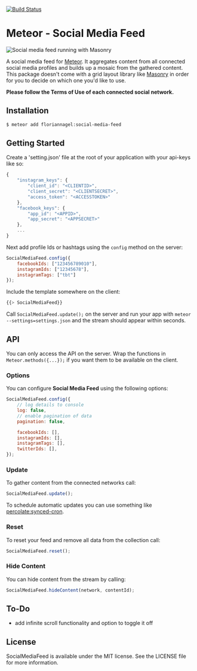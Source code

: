 [![Build Status](https://travis-ci.org/nagelflorian/meteor-social-media-feed.svg)](https://travis-ci.org/nagelflorian/meteor-social-media-feed)
# Meteor - Social Media Feed

![Social media feed running with Masonry](https://cloud.githubusercontent.com/assets/7649376/8296111/afbc67d0-194c-11e5-8685-5d4ea9e0ebf2.png)

A social media feed for [Meteor](http://meteor.com). It aggregates content from all connected social media profiles and builds up a mosaic from the gathered content. This package doesn't come with a grid layout library like [Masonry](http://masonry.desandro.com) in order for you to decide on which one you'd like to use.

**Please follow the Terms of Use of each connected social network.**

## Installation

``` sh
$ meteor add floriannagel:social-media-feed
```

## Getting Started

Create a 'setting.json' file at the root of your application with your api-keys like so:

```js
{
	"instagram_keys": {
		"client_id": "<CLIENTID>",
		"client_secret": "<CLIENTSECRET>",
		"access_token": "<ACCESSTOKEN>"
	},
	"facebook_keys": {
		"app_id": "<APPID>",
		"app_secret": "<APPSECRET>"
	},
	...
}
```

Next add profile Ids or hashtags using the `config` method on the server:

```js
SocialMediaFeed.config({
	facebookIds: ["123456789010"],
	instagramIds: ["12345678"],
	instagramTags: ["tbt"]
});
```

Include the template somewhere on the client:

```js
{{> SocialMediaFeed}}
```

Call `SocialMediaFeed.update();` on the server and run your app with `meteor --settings=settings.json` and the stream should appear within seconds.

## API

You can only access the API on the server. Wrap the functions in `Meteor.methods({...});` if you want them to be available on the client.

### Options

You can configure **Social Media Feed** using the following options:

```js
SocialMediaFeed.config({
	// log details to console
	log: false,
	// enable pagination of data
	pagination: false,

	facebookIds: [],
	instagramIds: [],
	instagramTags: [],
	twitterIds: [],
});
```

### Update

To gather content from the connected networks call:

```js
SocialMediaFeed.update();
```

To schedule automatic updates you can use something like [percolate:synced-cron](https://github.com/percolatestudio/meteor-synced-cron).

### Reset

To reset your feed and remove all data from the collection call:

```js
SocialMediaFeed.reset();
```

### Hide Content

You can hide content from the stream by calling:

```js
SocialMediaFeed.hideContent(network, contentId);
```

## To-Do

- add infinite scroll functionality and option to toggle it off

## License

SocialMediaFeed is available under the MIT license. See the LICENSE file for more information.